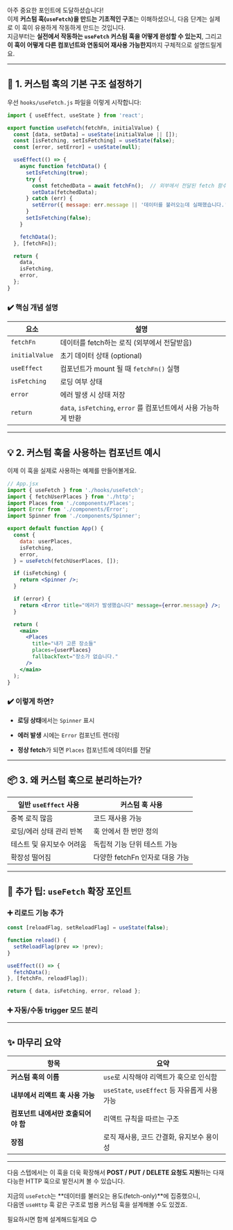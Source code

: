 아주 중요한 포인트에 도달하셨습니다!  
이제 **커스텀 훅(`useFetch`)을 만드는 기초적인 구조**는 이해하셨으니, 다음 단계는 실제로 이 훅이 유용하게 작동하게 만드는 것입니다.  
지금부터는 **실전에서 작동하는 `useFetch` 커스텀 훅을 어떻게 완성할 수 있는지**, 그리고 **이 훅이 어떻게 다른 컴포넌트와 연동되어 재사용 가능한지**까지 구체적으로 설명드릴게요.

---

## 🧱 1. 커스텀 훅의 기본 구조 설정하기

우선 `hooks/useFetch.js` 파일을 이렇게 시작합니다:

```js
import { useEffect, useState } from 'react';

export function useFetch(fetchFn, initialValue) {
  const [data, setData] = useState(initialValue || []);
  const [isFetching, setIsFetching] = useState(false);
  const [error, setError] = useState(null);

  useEffect(() => {
    async function fetchData() {
      setIsFetching(true);
      try {
        const fetchedData = await fetchFn();  // 외부에서 전달된 fetch 함수 실행
        setData(fetchedData);
      } catch (err) {
        setError({ message: err.message || '데이터를 불러오는데 실패했습니다.' });
      }
      setIsFetching(false);
    }

    fetchData();
  }, [fetchFn]);

  return {
    data,
    isFetching,
    error,
  };
}
```

### ✔️ 핵심 개념 설명

|요소|설명|
|---|---|
|`fetchFn`|데이터를 fetch하는 로직 (외부에서 전달받음)|
|`initialValue`|초기 데이터 상태 (optional)|
|`useEffect`|컴포넌트가 mount 될 때 `fetchFn()` 실행|
|`isFetching`|로딩 여부 상태|
|`error`|에러 발생 시 상태 저장|
|`return`|`data`, `isFetching`, `error` 를 컴포넌트에서 사용 가능하게 반환|

---

## 💡 2. 커스텀 훅을 사용하는 컴포넌트 예시

이제 이 훅을 실제로 사용하는 예제를 만들어볼게요.

```jsx
// App.jsx
import { useFetch } from './hooks/useFetch';
import { fetchUserPlaces } from './http';
import Places from './components/Places';
import Error from './components/Error';
import Spinner from './components/Spinner';

export default function App() {
  const {
    data: userPlaces,
    isFetching,
    error,
  } = useFetch(fetchUserPlaces, []);

  if (isFetching) {
    return <Spinner />;
  }

  if (error) {
    return <Error title="에러가 발생했습니다" message={error.message} />;
  }

  return (
    <main>
      <Places
        title="내가 고른 장소들"
        places={userPlaces}
        fallbackText="장소가 없습니다."
      />
    </main>
  );
}
```

### ✔️ 이렇게 하면?

- **로딩 상태**에서는 `Spinner` 표시
    
- **에러 발생** 시에는 `Error` 컴포넌트 렌더링
    
- **정상 fetch**가 되면 `Places` 컴포넌트에 데이터를 전달
    

---

## 📦 3. 왜 커스텀 훅으로 분리하는가?

|일반 `useEffect` 사용|커스텀 훅 사용|
|---|---|
|중복 로직 많음|코드 재사용 가능|
|로딩/에러 상태 관리 반복|훅 안에서 한 번만 정의|
|테스트 및 유지보수 어려움|독립적 기능 단위 테스트 가능|
|확장성 떨어짐|다양한 fetchFn 인자로 대응 가능|

---

## 🧪 추가 팁: `useFetch` 확장 포인트

### ➕ 리로드 기능 추가

```js
const [reloadFlag, setReloadFlag] = useState(false);

function reload() {
  setReloadFlag(prev => !prev);
}

useEffect(() => {
  fetchData();
}, [fetchFn, reloadFlag]);

return { data, isFetching, error, reload };
```

### ➕ 자동/수동 trigger 모드 분리

---

## ✨ 마무리 요약

|항목|요약|
|---|---|
|**커스텀 훅의 이름**|`use`로 시작해야 리액트가 훅으로 인식함|
|**내부에서 리액트 훅 사용 가능**|`useState`, `useEffect` 등 자유롭게 사용 가능|
|**컴포넌트 내에서만 호출되어야 함**|리액트 규칙을 따르는 구조|
|**장점**|로직 재사용, 코드 간결화, 유지보수 용이성|

---

다음 스텝에서는 이 훅을 더욱 확장해서 **POST / PUT / DELETE 요청도 지원**하는 다재다능한 HTTP 훅으로 발전시켜 볼 수 있습니다.

지금의 `useFetch`는 **데이터를 불러오는 용도(fetch-only)**에 집중했으니,  
다음엔 `useHttp` 훅 같은 구조로 범용 커스텀 훅을 설계해볼 수도 있겠죠.

필요하시면 함께 설계해드릴게요 😊
